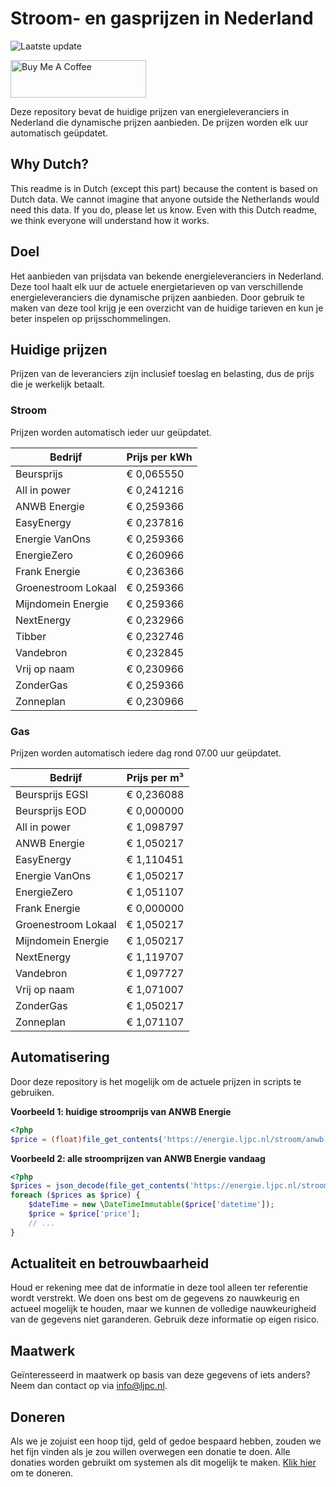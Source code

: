 # Stroom- en gasprijzen in Nederland

![Laatste update](https://img.shields.io/badge/laatste%20update-2024--02--28%2020%3A00%20CET-brightgreen)

<a href="https://www.buymeacoffee.com/Lars-" target="_blank"><img src="https://cdn.buymeacoffee.com/buttons/v2/default-orange.png" alt="Buy Me A Coffee" height="60" style="height: 60px !important;width: 217px !important;" ></a>

Deze repository bevat de huidige prijzen van energieleveranciers in Nederland die dynamische prijzen aanbieden. De prijzen worden elk uur automatisch geüpdatet.

## Why Dutch?

This readme is in Dutch (except this part) because the content is based on Dutch data. We cannot imagine that anyone outside the Netherlands would need this data. If you do, please let us know. Even with this Dutch readme, we think
everyone will understand how it works.

## Doel

Het aanbieden van prijsdata van bekende energieleveranciers in Nederland. Deze tool haalt elk uur de actuele energietarieven op van verschillende energieleveranciers die dynamische prijzen aanbieden. Door gebruik te maken van deze tool
krijg je een overzicht van de huidige tarieven en kun je beter inspelen op prijsschommelingen.

## Huidige prijzen

Prijzen van de leveranciers zijn inclusief toeslag en belasting, dus de prijs die je werkelijk betaalt.

### Stroom

Prijzen worden automatisch ieder uur geüpdatet.

 Bedrijf | Prijs per kWh 
---------|---------------
Beursprijs | € 0,065550
All in power | € 0,241216
ANWB Energie | € 0,259366
EasyEnergy | € 0,237816
Energie VanOns | € 0,259366
EnergieZero | € 0,260966
Frank Energie | € 0,236366
Groenestroom Lokaal | € 0,259366
Mijndomein Energie | € 0,259366
NextEnergy | € 0,232966
Tibber | € 0,232746
Vandebron | € 0,232845
Vrij op naam | € 0,230966
ZonderGas | € 0,259366
Zonneplan | € 0,230966


### Gas

Prijzen worden automatisch iedere dag rond 07.00 uur geüpdatet.

 Bedrijf | Prijs per m³ 
---------|--------------
Beursprijs EGSI | € 0,236088
Beursprijs EOD | € 0,000000
All in power | € 1,098797
ANWB Energie | € 1,050217
EasyEnergy | € 1,110451
Energie VanOns | € 1,050217
EnergieZero | € 1,051107
Frank Energie | € 0,000000
Groenestroom Lokaal | € 1,050217
Mijndomein Energie | € 1,050217
NextEnergy | € 1,119707
Vandebron | € 1,097727
Vrij op naam | € 1,071007
ZonderGas | € 1,050217
Zonneplan | € 1,071107


## Automatisering

Door deze repository is het mogelijk om de actuele prijzen in scripts te gebruiken.

**Voorbeeld 1: huidige stroomprijs van ANWB Energie**

```php
<?php
$price = (float)file_get_contents('https://energie.ljpc.nl/stroom/anwb-energie-nu.txt');

```

**Voorbeeld 2: alle stroomprijzen van ANWB Energie vandaag**

```php
<?php
$prices = json_decode(file_get_contents('https://energie.ljpc.nl/stroom/all-in-power-vandaag.json'),true);
foreach ($prices as $price) {
    $dateTime = new \DateTimeImmutable($price['datetime']);
    $price = $price['price'];
    // ...
}
```

## Actualiteit en betrouwbaarheid

Houd er rekening mee dat de informatie in deze tool alleen ter referentie wordt verstrekt. We doen ons best om de gegevens zo nauwkeurig en actueel mogelijk te houden, maar we kunnen de volledige nauwkeurigheid van de gegevens niet
garanderen. Gebruik deze informatie op eigen risico.

## Maatwerk

Geïnteresseerd in maatwerk op basis van deze gegevens of iets anders? Neem dan contact op
via [info@ljpc.nl](mailto:info@ljpc.nl?subject=Energie%20prijzen).

## Doneren

Als we je zojuist een hoop tijd, geld of gedoe bespaard hebben, zouden we het fijn vinden als je zou willen overwegen een
donatie te doen. Alle donaties worden gebruikt om systemen als dit mogelijk te
maken. [Klik hier](https://www.buymeacoffee.com/Lars-) om te doneren.
